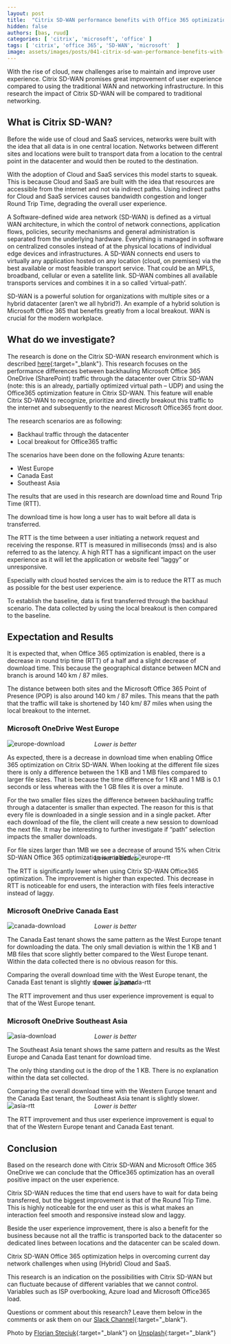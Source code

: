 ```yaml
---
layout: post
title:  "Citrix SD-WAN performance benefits with Office 365 optimization"
hidden: false
authors: [bas, ruud]
categories: [ 'citrix', 'microsoft', 'office' ]
tags: [ 'citrix', 'office 365', 'SD-WAN', 'microsoft'  ]
image: assets/images/posts/041-citrix-sd-wan-performance-benefits-with-office-365-optimization/041-citrix-sd-wan-feature-image.png
---
```

With the rise of cloud, new challenges arise to maintain and improve user experience. Citrix SD-WAN promises great improvement of user experience compared to using the traditional WAN and networking infrastructure. In this research the impact of Citrix SD-WAN will be compared to traditional networking.

## What is Citrix SD-WAN?

Before the wide use of cloud and SaaS services, networks were built with the idea that all data is in one central location. Networks between different sites and locations were built to transport data from a location to the central point in the datacenter and would then be routed to the destination.

With the adoption of Cloud and SaaS services this model starts to squeak. This is because Cloud and SaaS are built with the idea that resources are accessible from the internet and not via indirect paths.
Using indirect paths for Cloud and SaaS services causes bandwidth congestion and longer Round Trip Time, degrading the overall user experience.

A Software-defined wide area network (SD-WAN) is defined as a virtual WAN architecture, in which the control of network connections, application flows, policies, security mechanisms and general administration is separated from the underlying hardware. Everything is managed in software on centralized consoles instead of at the physical locations of individual edge devices and infrastructures. A SD-WAN connects end users to virtually any application hosted on any location (cloud, on premises) via the best available or most feasible transport service. That could be an MPLS, broadband, cellular or even a satellite link. SD-WAN combines all available transports services and combines it in a so called ‘virtual-path’.

SD-WAN is a powerful solution for organizations with multiple sites or a hybrid datacenter (aren’t we all hybrid?). An example of a hybrid solution is Microsoft Office 365 that benefits greatly from a local breakout. WAN is crucial for the modern workplace.

## What do we investigate?
The research is done on the Citrix SD-WAN research environment which is described [here]({{site.url}}/2019-12-19-sd-wan-network-architecture-setup-2019){:target="_blank"}. This research focuses on the performance differences between backhauling Microsoft Office 365 OneDrive (SharePoint) traffic through the datacenter over Citrix SD-WAN (note: this is an already, partially optimized virtual path – UDP) and using the Office365 optimization feature in Citrix SD-WAN. This feature will enable Citrix SD-WAN to recognize, prioritize and directly breakout this traffic to the internet and subsequently to the nearest Microsoft Office365 front door.

The research scenarios are as following:

  * Backhaul traffic through the datacenter
  * Local breakout for Office365 traffic

The scenarios have been done on the following Azure tenants:

  * West Europe
  * Canada East
  * Southeast Asia

The results that are used in this research are download time and Round Trip Time (RTT).

The download time is how long a user has to wait before all data is transferred.

The RTT is the time between a user initiating a network request and receiving the response. RTT is measured in milliseconds (mss) and is also referred to as the latency. A high RTT has a significant impact on the user experience as it will let the application or website feel “laggy” or unresponsive.

Especially with cloud hosted services the aim is to reduce the RTT as much as possible for the best user experience.

To establish the baseline, data is first transferred through the backhaul scenario. The data collected by using the local breakout is then compared to the baseline.

## Expectation and Results
It is expected that, when Office 365 optimization is enabled, there is a decrease in round trip time (RTT) of a half and a slight decrease of download time. This because the geographical distance between MCN and branch is around 140 km / 87 miles.

The distance between both sites and the Microsoft Office 365 Point of Presence (POP) is also around 140 km / 87 miles. This means that the path that the traffic will take is shortened by 140 km/ 87 miles when using the local breakout to the internet.

### Microsoft OneDrive West Europe
![europe-download]({{site.baseurl}}/assets/images/posts/041-citrix-sd-wan-performance-benefits-with-office-365-optimization/041-citrix-sd-wan-west-europe-download.png)
<p align="center" style="margin-top: -30px;" >
  <i>Lower is better</i>
</p>
As expected, there is a decrease in download time when enabling Office 365 optimization on Citrix SD-WAN. When looking at the different file sizes there is only a difference between the 1 KB and 1 MB files compared to larger file sizes. That is because the time difference for 1 KB and 1 MB is 0.1 seconds or less whereas with the 1 GB files it is over a minute.

For the two smaller files sizes the difference between backhauling traffic through a datacenter is smaller than expected. The reason for this is that every file is downloaded in a single session and in a single packet. After each download of the file, the client will create a new session to download the next file. It may be interesting to further investigate if “path” selection impacts the smaller downloads.

For file sizes larger than 1MB we see a decrease of around 15% when Citrix SD-WAN Office 365 optimization is enabled.
![europe-rtt]({{site.baseurl}}/assets/images/posts/041-citrix-sd-wan-performance-benefits-with-office-365-optimization/041-citrix-sd-wan-west-europe-rtt.png)
<p align="center" style="margin-top: -30px;" >
  <i>Lower is better</i>
</p>
The RTT is significantly lower when using Citrix SD-WAN Office365 optimization. The improvement is higher than expected. This decrease in RTT is noticeable for end users, the interaction with files feels interactive instead of laggy.

### Microsoft OneDrive Canada East
![canada-download]({{site.baseurl}}/assets/images/posts/041-citrix-sd-wan-performance-benefits-with-office-365-optimization/041-citrix-sd-wan-canada-east-download.png)
<p align="center" style="margin-top: -30px;" >
  <i>Lower is better</i>
</p>
The Canada East tenant shows the same pattern as the West Europe tenant for downloading the data. The only small deviation is within the 1 KB and 1 MB files that score slightly better compared to the West Europe tenant. Within the data collected there is no obvious reason for this.

Comparing the overall download time with the West Europe tenant, the Canada East tenant is slightly slower.
![canada-rtt]({{site.baseurl}}/assets/images/posts/041-citrix-sd-wan-performance-benefits-with-office-365-optimization/041-citrix-sd-wan-canada-east-rtt.png)
<p align="center" style="margin-top: -30px;" >
  <i>Lower is better</i>
</p>
The RTT improvement and thus user experience improvement is equal to that of the West Europe tenant.

### Microsoft OneDrive Southeast Asia
![asia-download]({{site.baseurl}}/assets/images/posts/041-citrix-sd-wan-performance-benefits-with-office-365-optimization/041-citrix-sd-wan-sourtheast-asia-download.png)
<p align="center" style="margin-top: -30px;" >
  <i>Lower is better</i>
</p>
The Southeast Asia tenant shows the same pattern and results as the West Europe and Canada East tenant for download time.

The only thing standing out is the drop of the 1 KB. There is no explanation within the data set collected.

Comparing the overall download time with the Western Europe tenant and the Canada East tenant, the Southeast Asia tenant is slightly slower.
![asia-rtt]({{site.baseurl}}/assets/images/posts/041-citrix-sd-wan-performance-benefits-with-office-365-optimization/041-citrix-sd-wan-sourtheast-asia-rtt.png)
<p align="center" style="margin-top: -30px;" >
  <i>Lower is better</i>
</p>
The RTT improvement and thus user experience improvement is equal to that of the Western Europe tenant and Canada East tenant.

## Conclusion
Based on the research done with Citrix SD-WAN and Microsoft Office 365 OneDrive we can conclude that the Office365 optimization has an overall positive impact on the user experience.

Citrix SD-WAN reduces the time that end users have to wait for data being transferred, but the biggest improvement is that of the Round Trip Time. This is highly noticeable for the end user as this is what makes an interaction feel smooth and responsive instead slow and laggy.

Beside the user experience improvement, there is also a benefit for the business because not all the traffic is transported back to the datacenter so dedicated lines between locations and the datacenter can be scaled down.

Citrix SD-WAN Office 365 optimization helps in overcoming current day network challenges when using (Hybrid) Cloud and SaaS.

This research is an indication on the possibilities with Citrix SD-WAN but can fluctuate because of different variables that we cannot control. Variables such as ISP overbooking, Azure load and Microsoft Office365 load.

Questions or comment about this research? Leave them below in the comments or ask them on our [Slack Channel](https://{{site.title}}.slack.com){:target="_blank"}.

Photo by [Florian Steciuk](https://unsplash.com/@flo_stk?utm_source=unsplash&utm_medium=referral&utm_content=creditCopyText){:target="_blank"} on [Unsplash](https://unsplash.com/?utm_source=unsplash&utm_medium=referral&utm_content=creditCopyText){:target="_blank"}